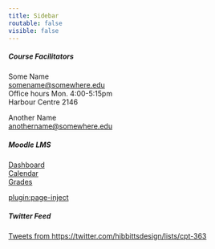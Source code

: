```yaml
---
title: Sidebar
routable: false
visible: false
---
```


##### Course Facilitators
Some Name  
<somename@somewhere.edu>   
Office hours Mon. 4:00-5:15pm  
Harbour Centre 2146  

Another Name  
<anothername@somewhere.edu>  

##### Moodle LMS
[Dashboard](http://paulhibbitts.net/moodle/my/)  
[Calendar](http://paulhibbitts.net/moodle/calendar/view.php?view=month)  
[Grades](http://paulhibbitts.net/moodle/grade/report/overview/index.php)

[plugin:page-inject](/web-pick-of-the-week)

##### Twitter Feed
<a class="twitter-timeline"  href="https://twitter.com/hibbittsdesign/lists/cpt-363" data-widget-id="684866063188676608">Tweets from https://twitter.com/hibbittsdesign/lists/cpt-363</a>
<script>!function(d,s,id){var js,fjs=d.getElementsByTagName(s)[0],p=/^http:/.test(d.location)?'http':'https';if(!d.getElementById(id)){js=d.createElement(s);js.id=id;js.src=p+"://platform.twitter.com/widgets.js";fjs.parentNode.insertBefore(js,fjs);}}(document,"script","twitter-wjs");</script>
